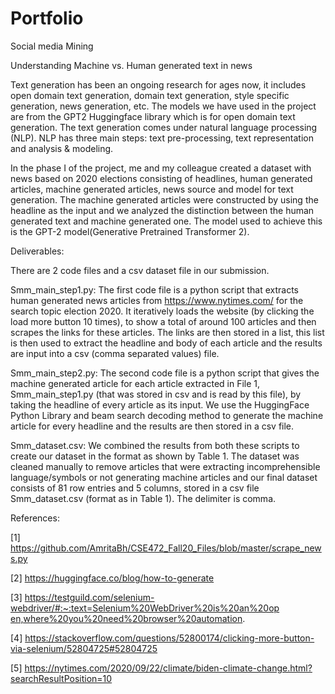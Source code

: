 # Portfolio
Social media Mining

Understanding Machine vs. Human generated text in news

Text generation has been an ongoing research for ages now, it includes open domain text generation, domain text generation, style specific generation, news generation, etc. The models we have used in the project are from the GPT2 Huggingface library which is for open domain text generation. The text generation comes under natural language processing (NLP). NLP has three main steps: text pre-processing, text representation and analysis & modeling.

In the phase I of the project, me and my colleague created a dataset with news based on 2020 elections consisting of headlines, human generated articles, machine generated articles, news source and model for text generation. The machine generated articles were constructed by using the headline as the input and we analyzed the distinction between the human generated text and machine generated one. The model used to achieve this is the GPT-2 model(​Generative Pretrained Transformer 2).

Deliverables:

There are 2 code files and a csv dataset file in our submission.

Smm_main_step1.py:​ The first code file is a python script that extracts human generated news articles from ​https://www.nytimes.com/​ for the search topic election 2020. It iteratively loads the website (by clicking the load more button 10 times), to show a total of around 100 articles and then scrapes the links for these articles. The links are then stored in a list, this list is then used to extract the headline and body of each article and the results are input into a csv (comma separated values) file.

Smm_main_step2.py:​ The second code file is a python script that gives the machine generated article for each article extracted in File 1, Smm_main_step1.py​ (that was stored in csv and is read by this file), by taking the headline of every article as its input. We use the HuggingFace Python Library and beam search decoding method to generate the machine article for every headline and the results are then stored in a csv file.

Smm_dataset.csv:​ We combined the results from both these scripts to create our dataset in the format as shown by Table 1. The dataset was cleaned manually to remove articles that were extracting incomprehensible language/symbols or not generating machine articles and our final dataset consists of 81 row entries and 5 columns, stored in a csv file Smm_dataset.csv (format as in Table 1). The delimiter is comma.

References:

[1] ​https://github.com/AmritaBh/CSE472_Fall20_Files/blob/master/scrape_news.py 

[2] ​https://huggingface.co/blog/how-to-generate 

[3] ​https://testguild.com/selenium-webdriver/#:~:text=Selenium%20WebDriver%20is%​20an%20op​en,where%20you%20need%20browser%20automation.

[4] ​https://stackoverflow.com/questions/52800174/clicking-more-button-via-selenium/​52804725#52804725 

[5] ​https://nytimes.com/2020/09/22/climate/biden-climate-change.html?searchResultPosition=10
